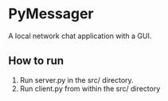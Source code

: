 # PyMessager

A local network chat application with a GUI.

## How to run
1. Run server.py in the src/ directory.
2. Run client.py from within the src/ directory
